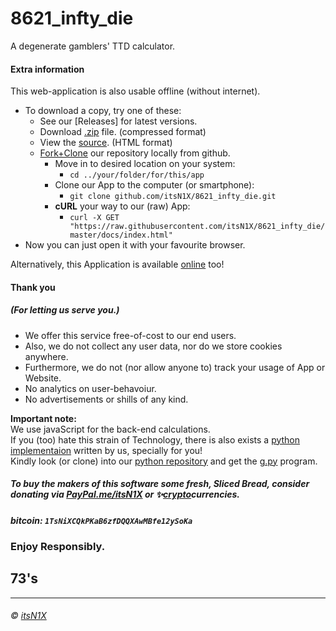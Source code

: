 # 8621_infty_die
A degenerate gamblers' TTD calculator.

#### Extra information
This web-application is also usable offline (without internet).
- To download a copy, try one of these:
  - See our [Releases] for latest versions.
  - Download [.zip](https://github.com/itsN1X/8621_infty_die/archive/master.zip) file. (compressed format)
  - View the [source](https://raw.githubusercontent.com/itsN1X/8621_infty_die/master/docs/index.html). (HTML format)
  - [Fork+Clone](https://github.com/itsN1X/8621_infty_die.git) our repository locally from github.
    - Move in to desired location on your system:
      - `cd ../your/folder/for/this/app`
    - Clone our App to the computer (or smartphone):
      - `git clone github.com/itsN1X/8621_infty_die.git`
    - **cURL** your way to our (raw) App:
      - `curl -X GET "https://raw.githubusercontent.com/itsN1X/8621_infty_die/master/docs/index.html"`
- Now you can just open it with your favourite browser.

Alternatively, this Application is available [online](https://itsn1x.github.io/8621_infty_die/../README.md) too!
#### Thank you
##### (For letting us serve you.)
- We offer this service free-of-cost to our end users.
- Also, we do not collect any user data, nor do we store cookies anywhere.
- Furthermore, we do not (nor allow anyone to) track your usage of App or Website.
- No analytics on user-behavoiur.
- No advertisements or shills of any kind.

**Important note:**  
We use javaScript for the back-end calculations.  
If you (too) hate this strain of Technology, there is also exists a [python implementaion](https://github.com/itsN1X/8644_infty_die/releases) written by us, specially for you!  
Kindly look (or clone) into our [python repository](https://github.com/itsN1X/8644_infty_die.git) and get the [g.py](https://raw.githubusercontent.com/itsN1X/8644_infty_die/raw/master/g.py) program.
##### *To buy the makers of this software some fresh, Sliced Bread, consider donating via [PayPal.me/itsN1X](https://paypal.me/itsN1X) or ✨[crypto](https://9xo.github.io/R/teb)currencies.*
##### ***bitcoin***: `1TsNiXCQkPKaB6zfDQQXAwMBfe12ySoKa`
### Enjoy Responsibly.
## 73's
----
###### © [itsN1X](https://google.com/search?q=itsN1X)
